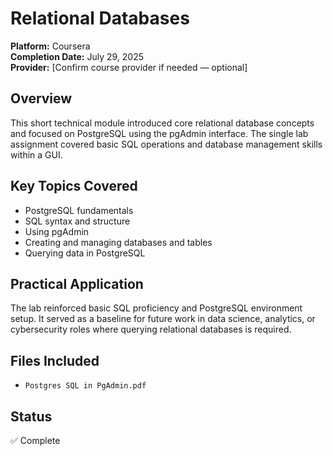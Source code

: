 # Relational Databases

**Platform:** Coursera  
**Completion Date:** July 29, 2025  
**Provider:** [Confirm course provider if needed — optional]

## Overview

This short technical module introduced core relational database concepts and focused on PostgreSQL using the pgAdmin interface. The single lab assignment covered basic SQL operations and database management skills within a GUI.

## Key Topics Covered

- PostgreSQL fundamentals
- SQL syntax and structure
- Using pgAdmin
- Creating and managing databases and tables
- Querying data in PostgreSQL

## Practical Application

The lab reinforced basic SQL proficiency and PostgreSQL environment setup. It served as a baseline for future work in data science, analytics, or cybersecurity roles where querying relational databases is required.

## Files Included

- `Postgres SQL in PgAdmin.pdf`

## Status

✅ Complete  
